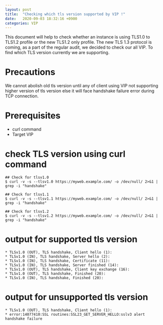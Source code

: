 ```yaml
---
layout: post
title:  "Checking which tls version supported by VIP !"
date:   2020-09-03 18:32:16 +0900
categories: VIP
---
```

This document will help to check whether an instance is using TLS1.0 to TLS1.2 profile or the new TLS1.2 only profile.
The new TLS 1.3 protocol is coming, as a part of the regular audit, we decided to check our all VIP. To find which TLS version currently we are supporting.

# Precautions
We cannot abolish old tls version until any of client using VIP not supporting higher version of tls version else it will face handshake failure error during TCP connection.


# Prerequisites
* curl command
* Target VIP


# check TLS version  using curl command
```
## Check for tlsv1.0
$ curl -v -s --tlsv1.0 https://myweb.example.com/ -o /dev/null/ 2>&1 | grep -i "handshake"

## Check for tlsv1.1
$ curl -v -s --tlsv1.1 https://myweb.example.com/ -o /dev/null/ 2>&1 | grep -i "handshake"

## Check for tlsv1.2
$ curl -v -s --tlsv1.2 https://myweb.example.com/ -o /dev/null/ 2>&1 | grep -i "handshake"
```

# output for supported tls version
```
* TLSv1.0 (OUT), TLS handshake, Client hello (1):
* TLSv1.0 (IN), TLS handshake, Server hello (2):
* TLSv1.0 (IN), TLS handshake, Certificate (11):
* TLSv1.0 (IN), TLS handshake, Server finished (14):
* TLSv1.0 (OUT), TLS handshake, Client key exchange (16):
* TLSv1.0 (OUT), TLS handshake, Finished (20):
* TLSv1.0 (IN), TLS handshake, Finished (20):
```
# output for unsupported tls version
```
* TLSv1.0 (OUT), TLS handshake, Client hello (1):
* error:14077410:SSL routines:SSL23_GET_SERVER_HELLO:sslv3 alert handshake failure
```
